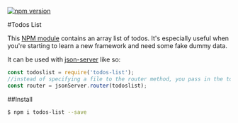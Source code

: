 [![npm version](https://badge.fury.io/js/todos-list.svg)](https://badge.fury.io/js/todos-list)

#Todos List

This [NPM module](https://www.npmjs.com/package/todos-list) contains an array list of todos. It's especially useful when you're starting to learn a new framework and need some fake dummy data. 

It can be used with [json-server](https://github.com/typicode/json-server) like so:

```js
const todoslist = require('todos-list');
//instead of specifying a file to the router method, you pass in the todos-list module
const router = jsonServer.router(todoslist);
```

##Install
```bash
$ npm i todos-list --save
```
